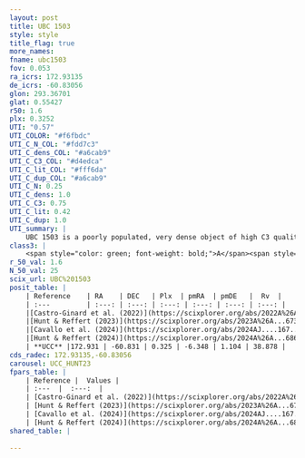 ```yaml
---
layout: post
title: UBC 1503
style: style
title_flag: true
more_names: 
fname: ubc1503
fov: 0.053
ra_icrs: 172.93135
de_icrs: -60.83056
glon: 293.36701
glat: 0.55427
r50: 1.6
plx: 0.3252
UTI: "0.57"
UTI_COLOR: "#f6fbdc"
UTI_C_N_COL: "#fdd7c3"
UTI_C_dens_COL: "#a6cab9"
UTI_C_C3_COL: "#d4edca"
UTI_C_lit_COL: "#fff6da"
UTI_C_dup_COL: "#a6cab9"
UTI_C_N: 0.25
UTI_C_dens: 1.0
UTI_C_C3: 0.75
UTI_C_lit: 0.42
UTI_C_dup: 1.0
UTI_summary: |
    UBC 1503 is a poorly populated, very dense object of high C3 quality. It was recently reported in the literature.
class3: |
    <span style="color: green; font-weight: bold;">A</span><span style="color: #FFC300; font-weight: bold;">B</span>
r_50_val: 1.6
N_50_val: 25
scix_url: UBC%201503
posit_table: |
    | Reference    | RA    | DEC   | Plx  | pmRA  | pmDE   |  Rv  |
    | :---         | :---: | :---: | :---: | :---: | :---: | :---: |
    |[Castro-Ginard et al. (2022)](https://scixplorer.org/abs/2022A%26A...661A.118C) | 172.92 | -60.82 | 0.32 | -6.35 | 1.11 | -- |
    |[Hunt & Reffert (2023)](https://scixplorer.org/abs/2023A%26A...673A.114H) | 172.936 | -60.822 | 0.326 | -6.345 | 1.106 | -- |
    |[Cavallo et al. (2024)](https://scixplorer.org/abs/2024AJ....167...12C) | 172.935 | -60.82 | 0.327 | -- | -- | -- |
    |[Hunt & Reffert (2024)](https://scixplorer.org/abs/2024A%26A...686A..42H) | 172.936 | -60.822 | 0.326 | -6.345 | 1.106 | -- |
    | **UCC** |172.931 | -60.831 | 0.325 | -6.348 | 1.104 | 38.878 | 
cds_radec: 172.93135,-60.83056
carousel: UCC_HUNT23
fpars_table: |
    | Reference |  Values |
    | :---  |  :---:  |
    | [Castro-Ginard et al. (2022)](https://scixplorer.org/abs/2022A%26A...661A.118C) | `AV=0.61, Dist=3404, logAge=7.737` |
    | [Hunt & Reffert (2023)](https://scixplorer.org/abs/2023A%26A...673A.114H) | `AV50=0.679, diffAV50=0.472, MOD50=12.309, logAge50=8.158` |
    | [Cavallo et al. (2024)](https://scixplorer.org/abs/2024AJ....167...12C) | `AV50=1.15, dMod50=11.73, logAge50=8.37, [Fe/H]50=-0.68` |
    | [Hunt & Reffert (2024)](https://scixplorer.org/abs/2024A%26A...686A..42H) | `MassJ=242.438` |
shared_table: |
    
---
```

